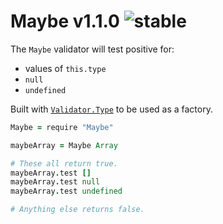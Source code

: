 
# Maybe v1.1.0 ![stable](https://img.shields.io/badge/stability-stable-4EBA0F.svg?style=flat)

The `Maybe` validator will test positive for:
- values of `this.type`
- `null`
- `undefined`

Built with [`Validator.Type`](https://github.com/aleclarson/Validator) to be used as a factory.

```coffee
Maybe = require "Maybe"

maybeArray = Maybe Array

# These all return true.
maybeArray.test []
maybeArray.test null
maybeArray.test undefined

# Anything else returns false.
```
